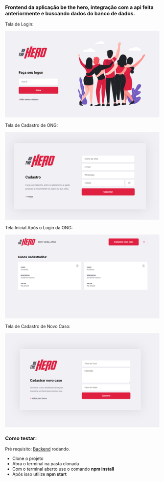 <h3>Frontend da aplicação be the hero, integração com a api feita anteriormente e buscando dados do banco de dados.</h3>

<p>Tela de Login:</p>
<img src="https://github.com/Vinicius-Garcia/BeTheHero-FrontEnd/blob/master/src/assets/login.PNG">

<p>Tela de Cadastro de ONG:</p>
<img src="https://github.com/Vinicius-Garcia/BeTheHero-FrontEnd/blob/master/src/assets/cadastro.PNG">


<p>Tela Inicial Após o Login da ONG:</p>
<img src="https://github.com/Vinicius-Garcia/BeTheHero-FrontEnd/blob/master/src/assets/home.PNG">


<p>Tela de Cadastro de Novo Caso:</p>
<img src="https://github.com/Vinicius-Garcia/BeTheHero-FrontEnd/blob/master/src/assets/cadastro_caso.PNG">


<h3>Como testar: </h3>
<p>Pré requisito: <a href="https://github.com/Vinicius-Garcia/BeTheHero-BackEnd">Backend</a> rodando.</p>

<ul>
  <li>Clone o projeto</li>
  <li>Abra o terminal na pasta clonada</li>
  <li>Com o terminal aberto use o comando <strong>npm install </strong></li>
  <li>Após isso utilize <strong>npm start</strong></li>
</ul>

